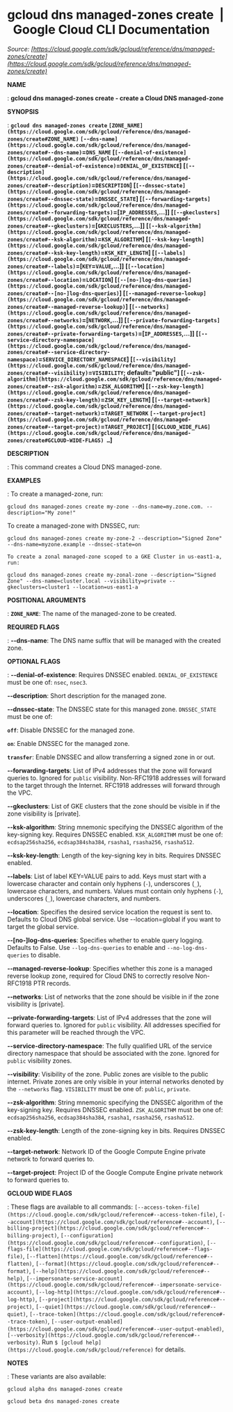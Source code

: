 # gcloud dns managed-zones create  |  Google Cloud CLI Documentation

*Source: [https://cloud.google.com/sdk/gcloud/reference/dns/managed-zones/create](https://cloud.google.com/sdk/gcloud/reference/dns/managed-zones/create)*

**NAME**

: **gcloud dns managed-zones create - create a Cloud DNS managed-zone**

**SYNOPSIS**

: **`gcloud dns managed-zones create` `[ZONE_NAME](https://cloud.google.com/sdk/gcloud/reference/dns/managed-zones/create#ZONE_NAME)` `[--dns-name](https://cloud.google.com/sdk/gcloud/reference/dns/managed-zones/create#--dns-name)`=`DNS_NAME` [`[--denial-of-existence](https://cloud.google.com/sdk/gcloud/reference/dns/managed-zones/create#--denial-of-existence)`=`DENIAL_OF_EXISTENCE`] [`[--description](https://cloud.google.com/sdk/gcloud/reference/dns/managed-zones/create#--description)`=`DESCRIPTION`] [`[--dnssec-state](https://cloud.google.com/sdk/gcloud/reference/dns/managed-zones/create#--dnssec-state)`=`DNSSEC_STATE`] [`[--forwarding-targets](https://cloud.google.com/sdk/gcloud/reference/dns/managed-zones/create#--forwarding-targets)`=[`IP_ADDRESSES`,…]] [`[--gkeclusters](https://cloud.google.com/sdk/gcloud/reference/dns/managed-zones/create#--gkeclusters)`=[`GKECLUSTERS`,…]] [`[--ksk-algorithm](https://cloud.google.com/sdk/gcloud/reference/dns/managed-zones/create#--ksk-algorithm)`=`KSK_ALGORITHM`] [`[--ksk-key-length](https://cloud.google.com/sdk/gcloud/reference/dns/managed-zones/create#--ksk-key-length)`=`KSK_KEY_LENGTH`] [`[--labels](https://cloud.google.com/sdk/gcloud/reference/dns/managed-zones/create#--labels)`=[`KEY`=`VALUE`,…]] [`[--location](https://cloud.google.com/sdk/gcloud/reference/dns/managed-zones/create#--location)`=`LOCATION`] [`[--[no-]log-dns-queries](https://cloud.google.com/sdk/gcloud/reference/dns/managed-zones/create#--[no-]log-dns-queries)`] [`[--managed-reverse-lookup](https://cloud.google.com/sdk/gcloud/reference/dns/managed-zones/create#--managed-reverse-lookup)`] [`[--networks](https://cloud.google.com/sdk/gcloud/reference/dns/managed-zones/create#--networks)`=[`NETWORK`,…]] [`[--private-forwarding-targets](https://cloud.google.com/sdk/gcloud/reference/dns/managed-zones/create#--private-forwarding-targets)`=[`IP_ADDRESSES`,…]] [`[--service-directory-namespace](https://cloud.google.com/sdk/gcloud/reference/dns/managed-zones/create#--service-directory-namespace)`=`SERVICE_DIRECTORY_NAMESPACE`] [`[--visibility](https://cloud.google.com/sdk/gcloud/reference/dns/managed-zones/create#--visibility)`=`VISIBILITY`; default="public"] [`[--zsk-algorithm](https://cloud.google.com/sdk/gcloud/reference/dns/managed-zones/create#--zsk-algorithm)`=`ZSK_ALGORITHM`] [`[--zsk-key-length](https://cloud.google.com/sdk/gcloud/reference/dns/managed-zones/create#--zsk-key-length)`=`ZSK_KEY_LENGTH`] [`[--target-network](https://cloud.google.com/sdk/gcloud/reference/dns/managed-zones/create#--target-network)`=`TARGET_NETWORK` `[--target-project](https://cloud.google.com/sdk/gcloud/reference/dns/managed-zones/create#--target-project)`=`TARGET_PROJECT`] [`[GCLOUD_WIDE_FLAG](https://cloud.google.com/sdk/gcloud/reference/dns/managed-zones/create#GCLOUD-WIDE-FLAGS) …`]**

**DESCRIPTION**

: This command creates a Cloud DNS managed-zone.

**EXAMPLES**

: To create a managed-zone, run:

```
gcloud dns managed-zones create my-zone --dns-name=my.zone.com. --description="My zone!"
```

To create a managed-zone with DNSSEC, run:

```
gcloud dns managed-zones create my-zone-2 --description="Signed Zone" --dns-name=myzone.example --dnssec-state=on
```

```
To create a zonal managed-zone scoped to a GKE Cluster in us-east1-a, run:
```

```
gcloud dns managed-zones create my-zonal-zone --description="Signed Zone" --dns-name=cluster.local --visibility=private --gkeclusters=cluster1 --location=us-east1-a
```

**POSITIONAL ARGUMENTS**

: **`ZONE_NAME`**:
The name of the managed-zone to be created.

**REQUIRED FLAGS**

: **--dns-name**:
The DNS name suffix that will be managed with the created zone.

**OPTIONAL FLAGS**

: **--denial-of-existence**:
Requires DNSSEC enabled. `DENIAL_OF_EXISTENCE` must be one
of: `nsec`, `nsec3`.

**--description**:
Short description for the managed zone.

**--dnssec-state**:
The DNSSEC state for this managed zone. `DNSSEC_STATE`
must be one of:

**`off`**:
Disable DNSSEC for the managed zone.

**`on`**:
Enable DNSSEC for the managed zone.

**`transfer`**:
Enable DNSSEC and allow transferring a signed zone in or out.

**--forwarding-targets**:
List of IPv4 addresses that the zone will forward queries to. Ignored for
`public` visibility. Non-RFC1918 addresses will forward to the target
through the Internet. RFC1918 addresses will forward through the VPC.

**--gkeclusters**:
List of GKE clusters that the zone should be visible in if the zone visibility
is [private].

**--ksk-algorithm**:
String mnemonic specifying the DNSSEC algorithm of the key-signing key. Requires
DNSSEC enabled. `KSK_ALGORITHM` must be one of:
`ecdsap256sha256`, `ecdsap384sha384`,
`rsasha1`, `rsasha256`, `rsasha512`.

**--ksk-key-length**:
Length of the key-signing key in bits. Requires DNSSEC enabled.

**--labels**:
List of label KEY=VALUE pairs to add.
Keys must start with a lowercase character and contain only hyphens
(`-`), underscores (`_`), lowercase characters, and
numbers. Values must contain only hyphens (`-`), underscores
(`_`), lowercase characters, and numbers.

**--location**:
Specifies the desired service location the request is sent to. Defaults to Cloud
DNS global service. Use --location=global if you want to target the global
service.

**--[no-]log-dns-queries**:
Specifies whether to enable query logging. Defaults to False. Use
`--log-dns-queries` to enable and `--no-log-dns-queries`
to disable.

**--managed-reverse-lookup**:
Specifies whether this zone is a managed reverse lookup zone, required for Cloud
DNS to correctly resolve Non-RFC1918 PTR records.

**--networks**:
List of networks that the zone should be visible in if the zone visibility is
[private].

**--private-forwarding-targets**:
List of IPv4 addresses that the zone will forward queries to. Ignored for
`public` visibility. All addresses specified for this parameter will
be reached through the VPC.

**--service-directory-namespace**:
The fully qualified URL of the service directory namespace that should be
associated with the zone. Ignored for `public` visibility zones.

**--visibility**:
Visibility of the zone. Public zones are visible to the public internet. Private
zones are only visible in your internal networks denoted by the
`--networks` flag. `VISIBILITY` must be one of:
`public`, `private`.

**--zsk-algorithm**:
String mnemonic specifying the DNSSEC algorithm of the key-signing key. Requires
DNSSEC enabled. `ZSK_ALGORITHM` must be one of:
`ecdsap256sha256`, `ecdsap384sha384`,
`rsasha1`, `rsasha256`, `rsasha512`.

**--zsk-key-length**:
Length of the zone-signing key in bits. Requires DNSSEC enabled.

**--target-network**:
Network ID of the Google Compute Engine private network to forward queries to.

**--target-project**:
Project ID of the Google Compute Engine private network to forward queries to.

**GCLOUD WIDE FLAGS**

: These flags are available to all commands: `[--access-token-file](https://cloud.google.com/sdk/gcloud/reference#--access-token-file)`,
`[--account](https://cloud.google.com/sdk/gcloud/reference#--account)`, `[--billing-project](https://cloud.google.com/sdk/gcloud/reference#--billing-project)`,
`[--configuration](https://cloud.google.com/sdk/gcloud/reference#--configuration)`,
`[--flags-file](https://cloud.google.com/sdk/gcloud/reference#--flags-file)`,
`[--flatten](https://cloud.google.com/sdk/gcloud/reference#--flatten)`, `[--format](https://cloud.google.com/sdk/gcloud/reference#--format)`, `[--help](https://cloud.google.com/sdk/gcloud/reference#--help)`, `[--impersonate-service-account](https://cloud.google.com/sdk/gcloud/reference#--impersonate-service-account)`,
`[--log-http](https://cloud.google.com/sdk/gcloud/reference#--log-http)`,
`[--project](https://cloud.google.com/sdk/gcloud/reference#--project)`, `[--quiet](https://cloud.google.com/sdk/gcloud/reference#--quiet)`, `[--trace-token](https://cloud.google.com/sdk/gcloud/reference#--trace-token)`, `[--user-output-enabled](https://cloud.google.com/sdk/gcloud/reference#--user-output-enabled)`,
`[--verbosity](https://cloud.google.com/sdk/gcloud/reference#--verbosity)`.
Run `$ [gcloud help](https://cloud.google.com/sdk/gcloud/reference)` for details.

**NOTES**

: These variants are also available:

```
gcloud alpha dns managed-zones create
```

```
gcloud beta dns managed-zones create
```